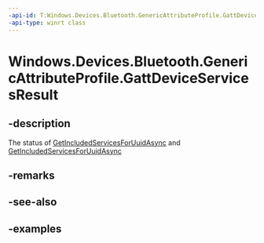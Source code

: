 ```yaml
---
-api-id: T:Windows.Devices.Bluetooth.GenericAttributeProfile.GattDeviceServicesResult
-api-type: winrt class
---
```


<!-- Class syntax.
public class GattDeviceServicesResult 
-->

# Windows.Devices.Bluetooth.GenericAttributeProfile.GattDeviceServicesResult

## -description
The status of [GetIncludedServicesForUuidAsync](../../windows.devices.bluetooth.genericattributeprofile/gattdeviceservice_getincludedservicesforuuidasync_744552179.md) and [GetIncludedServicesForUuidAsync](../../windows.devices.bluetooth.genericattributeprofile/gattdeviceservice_getincludedservicesforuuidasync_744552179.md)

## -remarks

## -see-also

## -examples

